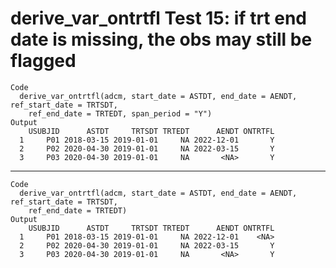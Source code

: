 # derive_var_ontrtfl Test 15: if trt end date is missing, the obs may still be flagged

    Code
      derive_var_ontrtfl(adcm, start_date = ASTDT, end_date = AENDT, ref_start_date = TRTSDT,
        ref_end_date = TRTEDT, span_period = "Y")
    Output
        USUBJID      ASTDT     TRTSDT TRTEDT      AENDT ONTRTFL
      1     P01 2018-03-15 2019-01-01     NA 2022-12-01       Y
      2     P02 2020-04-30 2019-01-01     NA 2022-03-15       Y
      3     P03 2020-04-30 2019-01-01     NA       <NA>       Y

---

    Code
      derive_var_ontrtfl(adcm, start_date = ASTDT, end_date = AENDT, ref_start_date = TRTSDT,
        ref_end_date = TRTEDT)
    Output
        USUBJID      ASTDT     TRTSDT TRTEDT      AENDT ONTRTFL
      1     P01 2018-03-15 2019-01-01     NA 2022-12-01    <NA>
      2     P02 2020-04-30 2019-01-01     NA 2022-03-15       Y
      3     P03 2020-04-30 2019-01-01     NA       <NA>       Y

